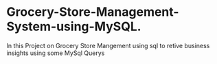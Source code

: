 # Grocery-Store-Management-System-using-MySQL.
In this Project on Grocery Store Mangement using sql to retive business insights using some MySql Querys
